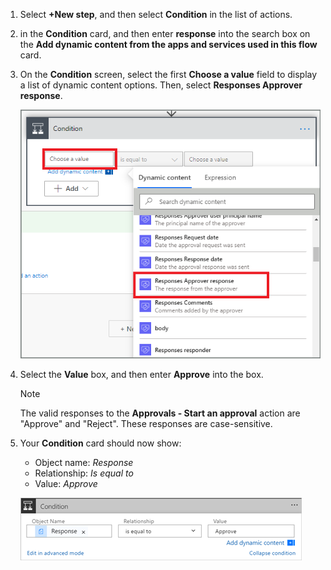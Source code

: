 1. Select **+New step**, and then select **Condition** in the list of actions.
1. in the **Condition** card, and then enter **response** into the search box on the **Add dynamic content from the apps and services used in this flow** card.
1. On the **Condition** screen, select the first **Choose a value** field to display a list of dynamic content options. Then, select **Responses Approver response**.

    ![select response token](media/modern-approvals/search-for-response.png)
1. Select the **Value** box, and then enter **Approve** into the box.

   > [!NOTE]
   > The valid responses to the **Approvals - Start an approval** action are "Approve" and "Reject". These responses are case-sensitive.

1. Your **Condition** card should now show:
    
    * Object name: *Response*
    * Relationship: *Is equal to*
    * Value: *Approve*

    ![View of the condition card](media/modern-approvals/response-condition-test.png "View of the condition card")

